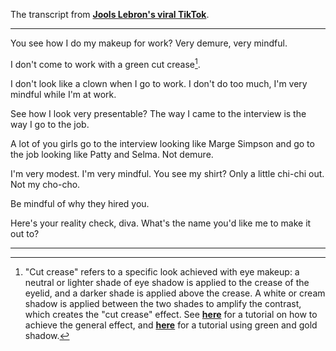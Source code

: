 The transcript from [**Jools Lebron's viral TikTok**](https://www.tiktok.com/@joolieannie/video/7399736793119247662).

---

You see how I do my makeup for work?
Very demure, very mindful.

I don't come to work with a green cut crease[^1].

I don't look like a clown when I go to work.
I don't do too much, I'm very mindful while I'm at work.

See how I look very presentable?
The way I came to the interview is the way I go to the job.

A lot of you girls go to the interview looking like Marge Simpson and go to the job looking like Patty and Selma.
Not demure.

I'm very modest. I'm very mindful. 
You see my shirt?
Only a little chi-chi out. Not my cho-cho.

Be mindful of why they hired you. 

Here's your reality check, diva.
What's the name you'd like me to make it out to?

---

[^1]: "Cut crease" refers to a specific look achieved with eye makeup: a neutral or lighter shade of eye shadow is applied to the crease of the eyelid, and a darker shade is applied above the crease. A white or cream shadow is applied between the two shades to amplify the contrast, which creates the "cut crease" effect.
  See [**here**](https://www.maybelline.com/makeup-tips/eye/eyeshadow-makeup-tutorials/cut-crease-eyeshadow-tutorial) for a tutorial on how to achieve the general effect, and [**here**](https://www.instagram.com/p/C3k7zfVJ8JU) for a tutorial using green and gold shadow.